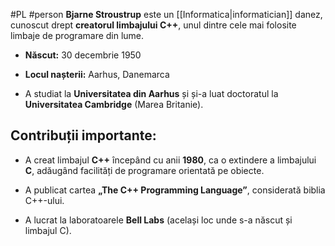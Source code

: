#PL #person 
**Bjarne Stroustrup** este un [[Informatica|informatician]] danez, cunoscut drept **creatorul limbajului C++**, unul dintre cele mai folosite limbaje de programare din lume.

-  **Născut:** 30 decembrie 1950
    
-  **Locul nașterii:** Aarhus, Danemarca
    
-  A studiat la **Universitatea din Aarhus** și și-a luat doctoratul la **Universitatea Cambridge** (Marea Britanie).
    
##  Contribuții importante:

- A creat limbajul **C++** începând cu anii **1980**, ca o extindere a limbajului **C**, adăugând facilități de programare orientată pe obiecte.
    
- A publicat cartea **„The C++ Programming Language”**, considerată biblia C++-ului.
    
- A lucrat la laboratoarele **Bell Labs** (același loc unde s-a născut și limbajul C).